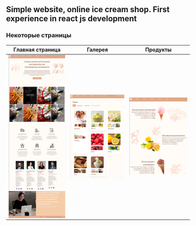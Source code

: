
## Simple website, online ice cream shop. First experience in react js development
### Некоторые страницы

| Главная страница|Галерея|Продукты |
|:----------------:|:---------:|:----------------:|
|<img src="https://github.com/denisislamgaleevv/SimpleReactIceCreamSite/blob/master/Main.png" width="400" align = "top" /> | <img src="https://github.com/denisislamgaleevv/SimpleReactIceCreamSite/blob/master/Gallery.png" width="400" align = "top"/> | <img src="https://github.com/denisislamgaleevv/SimpleReactIceCreamSite/blob/master/Products.png" width="400" align = "top"/> |
 

 
